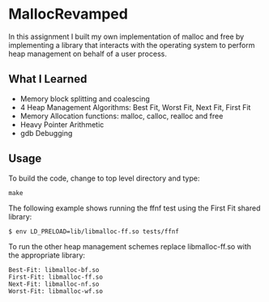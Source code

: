 # MallocRevamped
In this assignment I built my own implementation of malloc and free by implementing a library that interacts with the operating system to perform heap management on behalf of a user process.

## What I Learned
- Memory block splitting and coalescing  
- 4 Heap Management Algorithms: Best Fit, Worst Fit, Next Fit, First Fit  
- Memory Allocation functions: malloc, calloc, realloc and free  
- Heavy Pointer Arithmetic  
- gdb Debugging  

## Usage
To build the code, change to top level directory and type:
```
make
```
The following example shows running the ffnf test using the First Fit shared library:
```
$ env LD_PRELOAD=lib/libmalloc-ff.so tests/ffnf
```

To run the other heap management schemes replace libmalloc-ff.so with the appropriate library:
```
Best-Fit: libmalloc-bf.so
First-Fit: libmalloc-ff.so
Next-Fit: libmalloc-nf.so
Worst-Fit: libmalloc-wf.so
```
